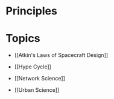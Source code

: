 # Principles

# Topics
* [[Atkin's Laws of Spacecraft Design]] 

* [[Hype Cycle]]

* [[Network Science]]
* [[Urban Science]]
